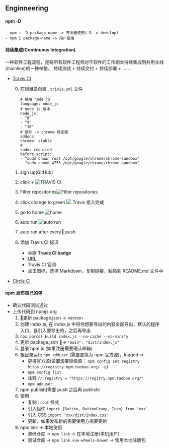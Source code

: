 ## Enginneering

####  npm -D
    - npm i -D package-name -> 开发者使用(-D -> develop)
    - npm i package-name -> 用户使用

####  持续集成(Continuous Integration)
一种软件工程流程，是将所有软件工程师对于软件的工作副本持续集成到共用主线(mainline)的一种举措。
持续测试 + 持续交付 + 持续部署 + ......
- [Travis CI](https://travis-ci.org/)

    0. 在根目录创建 ` .trivis.yml ` 文件
        ```
        # 使用 node js
        language: node_js
        # node js 版本
        node_js:
        - "8"
        - "9"
        - "10"
        # 插件 -> chrome 稳定版
        addons: 
        chrome: stable
        # 
        sudo: required
        before_script:
        - "sudo chown root /opt/google/chrome/chrome-sandbox"
        - "sudo chmod 4755 /opt/google/chrome/chrome-sandbox"
        ```
    
    1. sign up(GitHub)

    2. click + ![TRAVIS CI](https://upload-images.jianshu.io/upload_images/9617841-d99e4fdb01bc35a2.png?imageMogr2/auto-orient/strip%7CimageView2/2/w/1240)

    3. Filter repositories![Filter repositories](https://upload-images.jianshu.io/upload_images/9617841-af883da2f2707f2f.png?imageMogr2/auto-orient/strip%7CimageView2/2/w/1240)

    4. click change to green ![](https://upload-images.jianshu.io/upload_images/9617841-a368f91e060f69e2.png?imageMogr2/auto-orient/strip%7CimageView2/2/w/1240)
    Travis 接入完成

    5. go to home ![home](https://upload-images.jianshu.io/upload_images/9617841-9cee99771a0ea8cd.png?imageMogr2/auto-orient/strip%7CimageView2/2/w/1240)

    6. auto run ![auto run](https://upload-images.jianshu.io/upload_images/9617841-66881dbae7e27fef.png?imageMogr2/auto-orient/strip%7CimageView2/2/w/1240)

    7. auto run after every push

    8. 添加 Travis CI 标识
        - 谷歌 **Travis CI badge**
        - [URL](https://docs.travis-ci.com/user/status-images/)
        - Travis CI 官网
        - 点击图标，选择 Markdown，复制链接，粘贴到 README.md 文件中

- [Circle CI](https://circleci.com/)

#### npm 发布自己的包
- 确认代码测试通过
- 上传代码到 npmjs.org
    1. 更新 package.json -> version
    2. 创建 index.js, 在 index.js 中将你想要导出的内容全部导出，默认的程序入口，县引入要导出的，之后再导出
    3. ` npx parcel build index.js --no-cache --no-minify `
    4. 更新 package.json -> ` "main": "dist/index.js" `
    5. 登录 npm.js (如果注册需要确认邮箱)
    6. 根目录运行 ` npm adduser ` (需要更换为 npm 官方源)，logged in 
        - 更换官方源(设置淘宝镜像源： ` npm config set registry https://registry.npm.taobao.org/ -g `)
        - ` npm config list `
        - 注释 ` // registry = "https://regitry.npm.taobao.org/" ` 
        - ` npm adduser `
    7. npm publish(需要 push 之后再 publish)
    8. 使用
        - 复制 ` :root ` 样式
        - 引入组件 ` import {Button, ButtonGroup, Icon} from 'xxx' `
        - 引入 CSS ` import 'xxx/dist/index.css' `
        - 更新，如果发布新的需要使用方需要更新
    9. npm link -> 本地使用
        - 源码仓库 -> ` npm link ` -> 在本地注册(本机用户)
        - 测试仓库 -> ` npm link vue-wheels-bowen ` -> 使用本地注册包
